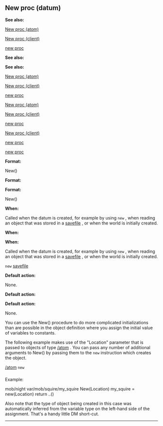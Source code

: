 

 New proc (datum)
------------------




**See also:** 


[New proc (atom)](#/atom/proc/New) 

[New proc (client)](#/client/proc/New) 

[new proc](#/proc/new) 





**See also:** 

**See also:**

[New proc (atom)](#/atom/proc/New) 

[New proc (client)](#/client/proc/New) 

[new proc](#/proc/new) 



[New proc (atom)](#/atom/proc/New)

[New proc (client)](#/client/proc/New) 

[new proc](#/proc/new) 


[New proc (client)](#/client/proc/New)

[new proc](#/proc/new) 

[new proc](#/proc/new)


**Format:** 


 New()
 


**Format:** 

**Format:**

 New()



**When:** 


 Called when the datum is created, for example by using
 `new` 
 ,
when reading an object that was stored in a
 [savefile](#/savefile) 
 ,
or when the world is initially created.
 


**When:** 

**When:**

 Called when the datum is created, for example by using
 `new` 
 ,
when reading an object that was stored in a
 [savefile](#/savefile) 
 ,
or when the world is initially created.

`new`
[savefile](#/savefile)


**Default action:** 


 None.
 


**Default action:** 

**Default action:**

 None.


 You can use the New() procedure to do more complicated initializations
than are possible in the object definition where you assign the initial
value of variables to constants.




 The following example makes use of the "Location" parameter that is passed
to objects of type
 [/atom](#/atom) 
 . You can pass any number of
additional arguments to New() by passing them to the
 `new` 
 instruction which creates the object.



[/atom](#/atom)
`new`
### 
 Example:



 mob/night
 var/mob/squire/my\_squire
 New(Location)
 my\_squire = new(Location)
 return ..()


 Also note that the type of object being created in this case was
automatically inferred from the variable type on the left-hand side of the
assignment. That's a handy little DM short-cut.





---


